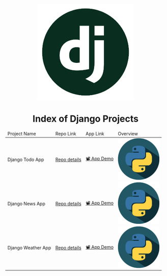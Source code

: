 <p align="center"> 
    <img src='./django.png' height=300>
    <h1 align="center">Index of Django Projects</h1>
</p>

<table align="center">
    <thead>
        <tr>
            <td>Project Name</td>
            <td>Repo Link</td>
            <td>App Link</td>
            <td>Overview</td>
        </tr>
    </thead>
    <tbody> <tr>
            <td>Django Todo App</td>
            <td><a href="https://github.com/FaziletKosure/Django_todo_app" target="_blank">Repo details</a></td>
            <td><a href="http://fazilet.pythonanywhere.com/" target="_blank">📽 App Demo</a></td>
            <td><img src="./python.png"alt="react" height=130></td> 
        </tr>
        <tr>
            <td>Django News App</td>
            <td><a href="https://github.com/FaziletKosure/Django_news_app" target="_blank">Repo details</a></td>
            <td><a href="https://django-news1-project.herokuapp.com/" target="_blank">📽 App Demo</a></td>
            <td><img src="./python.png" alt="react" height=130></td> 
        </tr>
        <tr>
            <td>Django Weather App</td>
            <td><a href="https://github.com/FaziletKosure/Django_weather_app" target="_blank">Repo details</a></td>
            <td><a href="https://django-weather1-project.herokuapp.com/">📽 App Demo</a></td>
            <td><img src="python.png"alt="react" height=130></td> 
        </tr>
        <!-- <tr>
            <td>React Web App</td>
            <td><a href="https://github.com/FaziletKosure/React_Website_app" target="_blank">Repo details</a></td>
            <td><a href="https://react-website-project.herokuapp.com/" target="_blank">📽 App Demo</a></td>
            <td><img src="./drf.png"alt="react" ></td> 
        </tr>
                <tr>
            <td>React Chartjs Covid Tracker App</td>
            <td><a href="https://github.com/FaziletKosure/react_chartjs_covidTracker_app" target="_blank">Repo details</a></td>
            <td><a href="https://faziletkosure.github.io/react_chartjs_covidTracker_app/" target="_blank">📽 App Demo</a></td>
            <td><img src="./drf.png"alt="react" ></td> 
        </tr> -->
    </tbody>
</table>
